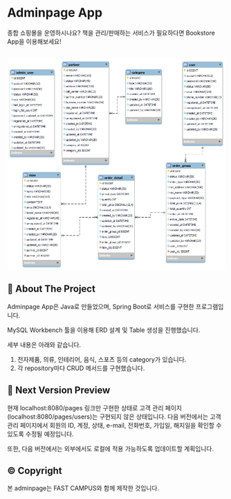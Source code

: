 Adminpage App
=====================
종합 쇼핑몰을 운영하시나요? 책을 관리/판매하는 서비스가 필요하다면 Bookstore App을 이용해보세요!

<br/>
<img src="./img/mysql_erd.png" width="700px" alt="mysql_erd"></img>
<br/>

📝 About The Project
-----------------------------------------
Adminpage App은 Java로 만들었으며, Spring Boot로 서비스를 구현한 프로그램입니다.

MySQL Workbench 툴을 이용해 ERD 설계 및 Table 생성을 진행했습니다.

세부 내용은 아래와 같습니다.
1. 전자제품, 의류, 인테리어, 음식, 스포츠 등의 category가 있습니다.
2. 각 repository마다 CRUD 메서드를 구현했습니다.


💭 Next Version Preview
-----------------------------------------
현재 localhost:8080/pages 링크만 구현한 상태로
고객 관리 페이지(localhost:8080/pages/users)는 구현되지 않은 상태입니다.
다음 버전에서는 고객 관리 페이지에서 회원의 ID, 계정, 상태, e-mail, 전화번호, 가입일, 해지일을
확인할 수 있도록 수정될 예정입니다.

또한, 다음 버전에서는 외부에서도 로컬에 적용 가능하도록 업데이트할 계획입니다.


© Copyright
-----------------------------------------
본 adminpage는 FAST CAMPUS와 함께 제작한 것입니다.
